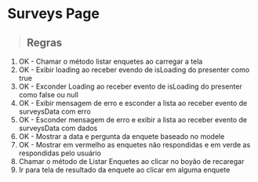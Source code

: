 # Surveys Page

> ## Regras
1. OK - Chamar o método listar enquetes ao carregar a tela
2. OK - Exibir loading ao receber evendo de isLoading do presenter como true
3. OK - Exconder Loading ao receber evento de isLoading do presenter como false ou null
4. OK - Exibir mensagem de erro e esconder a lista ao receber evento de surveysData com erro
5. OK - Esconder mensagem de erro e exibir a lista ao receber evento de surveysData com dados
6. OK - Mostrar a data e pergunta da enquete baseado no modele
7. OK - Mostrar em vermelho as enquetes não respondidas e em verde as respondidas pelo usuário
8. Chamar o método de Listar Enquetes ao clicar no boyão de recaregar
9. Ir para tela de resultado da enquete ao clicar em alguma enquete